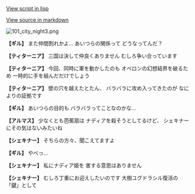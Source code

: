 [View script in lisp](../scripts/100103013.txt)

[View source in markdown](100103013.md)

![101_city_night3.png](../images/backgrounds/101_city_night3.png)

**【ギル】**
また仲間割れかよ…
あいつらの関係って
どうなってんだ？

**【ティターニア】**
三国は決して仲良くありません
むしろ争い合っています

**【ティターニア】**
今回、同時に軍を動かしたのも
オベロンの幻想結界を破るため
一時的に手を組んだだけでしょう

**【ティターニア】**
壁の穴を越えたとたん、
バラバラに攻め入ってきたのが
なによりの証拠です

**【ギル】**
あいつらの目的も
バラバラってことなのかな…

**【アルマス】**
少なくとも芭蕉扇は
ナディアを殺そうとしてるけど、
シェキナーにその気はないみたいね

**【シェキナー】**
そちらの方々、聞こえてますよ

**【ギル】**
やべっ…

**【シェキナー】**
私にナディア姫を
害する意思はありません

**【シェキナー】**
むしろ丁重にお迎えしたいのです
大樹ユグドラシル復活の「鍵」として